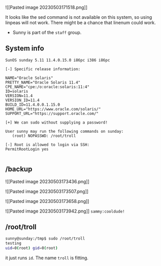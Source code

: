 ![[Pasted image 20230503171518.png]]

It looks like the sed command is not available on this system, so using linpeas will not work. There might be a chance that linenum could work.

- Sunny is part of the `staff` group.

## System info
`SunOS sunday 5.11 11.4.0.15.0 i86pc i386 i86pc`

```
[-] Specific release information:  

NAME="Oracle Solaris"  
PRETTY_NAME="Oracle Solaris 11.4"  
CPE_NAME="cpe:/o:oracle:solaris:11:4"  
ID=solaris  
VERSION=11.4  
VERSION_ID=11.4  
BUILD_ID=11.4.0.0.1.15.0  
HOME_URL="https://www.oracle.com/solaris/"  
SUPPORT_URL="https://support.oracle.com/"

[+] We can sudo without supplying a password!

User sunny may run the following commands on sunday:  
   (root) NOPASSWD: /root/troll

[-] Root is allowed to login via SSH:  
PermitRootLogin yes


```

## /backup
![[Pasted image 20230503173436.png]]

![[Pasted image 20230503173507.png]]

![[Pasted image 20230503173658.png]]

![[Pasted image 20230503173942.png]]
`sammy:cooldude!`

## /root/troll
```bash
sunny@sunday:/tmp$ sudo /root/troll  
testing  
uid=0(root) gid=0(root)
```

it just runs `id`. The name `troll` is fitting.

